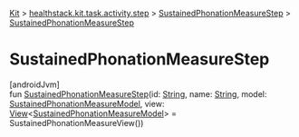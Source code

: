 
[Kit](../../../kit.html) > [healthstack.kit.task.activity.step](../index.html) > [SustainedPhonationMeasureStep](index.html) > [SustainedPhonationMeasureStep](-sustained-phonation-measure-step.html)



# SustainedPhonationMeasureStep



[androidJvm]\
fun [SustainedPhonationMeasureStep](-sustained-phonation-measure-step.html)(id: [String](https://kotlinlang.org/api/latest/jvm/stdlib/kotlin/-string/index.html), name: [String](https://kotlinlang.org/api/latest/jvm/stdlib/kotlin/-string/index.html), model: [SustainedPhonationMeasureModel](../../healthstack.kit.task.activity.model/-sustained-phonation-measure-model/index.html), view: [View](../../healthstack.kit.task.base/-view/index.html)&lt;[SustainedPhonationMeasureModel](../../healthstack.kit.task.activity.model/-sustained-phonation-measure-model/index.html)&gt; = SustainedPhonationMeasureView())




